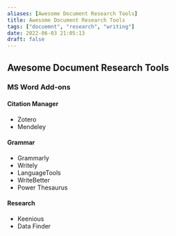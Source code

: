 ```yaml
---
aliases: [Awesome Document Research Tools]
title: Awesome Document Research Tools
tags: ["docuemnt", "research", "writing"]
date: 2022-06-03 21:05:13
draft: false
---
```


## Awesome Document Research Tools

### MS Word Add-ons

#### Citation Manager

- Zotero
- Mendeley

#### Grammar

- Grammarly
- Writely
- LanguageTools
- WriteBetter
- Power Thesaurus

#### Research

- Keenious
- Data Finder
